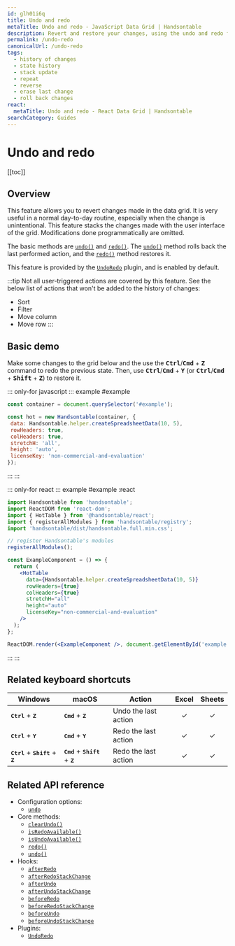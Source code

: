 ```yaml
---
id: glh01i6q
title: Undo and redo
metaTitle: Undo and redo - JavaScript Data Grid | Handsontable
description: Revert and restore your changes, using the undo and redo features.
permalink: /undo-redo
canonicalUrl: /undo-redo
tags:
  - history of changes
  - state history
  - stack update
  - repeat
  - reverse
  - erase last change
  - roll back changes
react:
  metaTitle: Undo and redo - React Data Grid | Handsontable
searchCategory: Guides
---
```


# Undo and redo

[[toc]]

## Overview

This feature allows you to revert changes made in the data grid. It is very useful in a normal day-to-day routine, especially when the change is unintentional. This feature stacks the changes made with the user interface of the grid. Modifications done programmatically are omitted.

The basic methods are [`undo()`](@/api/undoRedo.md#undo) and [`redo()`](@/api/undoRedo.md#redo). The [`undo()`](@/api/undoRedo.md#undo) method rolls back the last performed action, and the [`redo()`](@/api/undoRedo.md#redo) method restores it.

This feature is provided by the [`UndoRedo`](@/api/undoRedo.md) plugin, and is enabled by default.

:::tip
Not all user-triggered actions are covered by this feature. See the below list of actions that won't be added to the history of changes:

- Sort
- Filter
- Move column
- Move row
:::

## Basic demo

Make some changes to the grid below and the use the <kbd>**Ctrl**</kbd>/<kbd>**Cmd**</kbd> + <kbd>**Z**</kbd> command to redo the previous state. Then, use <kbd>**Ctrl**</kbd>/<kbd>**Cmd**</kbd> + <kbd>**Y**</kbd> (or <kbd>**Ctrl**</kbd>/<kbd>**Cmd**</kbd> + <kbd>**Shift**</kbd> + <kbd>**Z**</kbd>) to restore it.

::: only-for javascript
::: example #example
```javascript
const container = document.querySelector('#example');

const hot = new Handsontable(container, {
 data: Handsontable.helper.createSpreadsheetData(10, 5),
 rowHeaders: true,
 colHeaders: true,
 stretchH: 'all',
 height: 'auto',
 licenseKey: 'non-commercial-and-evaluation'
});
```
:::
:::

::: only-for react
::: example #example :react
```jsx
import Handsontable from 'handsontable';
import ReactDOM from 'react-dom';
import { HotTable } from '@handsontable/react';
import { registerAllModules } from 'handsontable/registry';
import 'handsontable/dist/handsontable.full.min.css';

// register Handsontable's modules
registerAllModules();

const ExampleComponent = () => {
  return (
    <HotTable
      data={Handsontable.helper.createSpreadsheetData(10, 5)}
      rowHeaders={true}
      colHeaders={true}
      stretchH="all"
      height="auto"
      licenseKey="non-commercial-and-evaluation"
    />
  );
};

ReactDOM.render(<ExampleComponent />, document.getElementById('example'));
```
:::
:::


## Related keyboard shortcuts

| Windows                                                       | macOS                                                        | Action               |  Excel  | Sheets  |
| ------------------------------------------------------------- | ------------------------------------------------------------ | -------------------- | :-----: | :-----: |
| <kbd>**Ctrl**</kbd> + <kbd>**Z**</kbd>                        | <kbd>**Cmd**</kbd> + <kbd>**Z**</kbd>                        | Undo the last action | &check; | &check; |
| <kbd>**Ctrl**</kbd> + <kbd>**Y**</kbd>                        | <kbd>**Cmd**</kbd> + <kbd>**Y**</kbd>                        | Redo the last action | &check; | &check; |
| <kbd>**Ctrl**</kbd> + <kbd>**Shift**</kbd> + <kbd>**Z**</kbd> | <kbd>**Cmd**</kbd> + <kbd>**Shift**</kbd> + <kbd>**Z**</kbd> | Redo the last action | &check; | &check; |

## Related API reference

- Configuration options:
  - [`undo`](@/api/options.md#undo)
- Core methods:
  - [`clearUndo()`](@/api/core.md#clearundo)
  - [`isRedoAvailable()`](@/api/core.md#isredoavailable)
  - [`isUndoAvailable()`](@/api/core.md#isundoavailable)
  - [`redo()`](@/api/core.md#redo)
  - [`undo()`](@/api/core.md#undo)
- Hooks:
  - [`afterRedo`](@/api/hooks.md#afterredo)
  - [`afterRedoStackChange`](@/api/hooks.md#afterredostackchange)
  - [`afterUndo`](@/api/hooks.md#afterundo)
  - [`afterUndoStackChange`](@/api/hooks.md#afterundostackchange)
  - [`beforeRedo`](@/api/hooks.md#beforeredo)
  - [`beforeRedoStackChange`](@/api/hooks.md#beforeredostackchange)
  - [`beforeUndo`](@/api/hooks.md#beforeundo)
  - [`beforeUndoStackChange`](@/api/hooks.md#beforeundostackchange)
- Plugins:
  - [`UndoRedo`](@/api/undoRedo.md)
